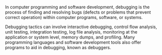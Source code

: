 In computer programming and software development, debugging is the process of finding and resolving bugs (defects or problems that prevent correct operation) within computer programs, software, or systems.

Debugging tactics can involve interactive debugging, control flow analysis, unit testing, integration testing, log file analysis, monitoring at the application or system level, memory dumps, and profiling. Many programming languages and software development tools also offer programs to aid in debugging, known as debuggers.
